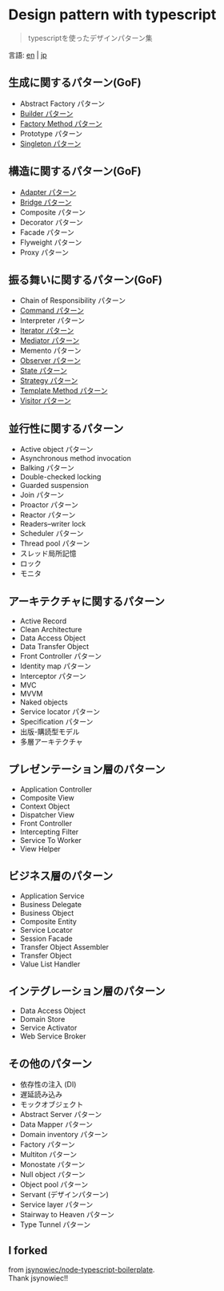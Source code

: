 # Design pattern with typescript
> typescriptを使ったデザインパターン集

言語: [en](./README.md) | [jp](./README.jp.md)

## 生成に関するパターン(GoF)
- Abstract Factory パターン
- [Builder パターン](./src/creational-patterns/builder-pattern/builder.ts)
- [Factory Method パターン](./src/creational-patterns/factory-method-pattern/factory-method.ts)
- Prototype パターン
- [Singleton パターン](./src/creational-patterns/singleton-pattern/singleton.ts)

## 構造に関するパターン(GoF)
- [Adapter パターン](./src/structural-patterns/adapter-pattern/adapter.ts)
- [Bridge パターン](./src/structural-patterns/bridge-pattern/bridge.ts)
- Composite パターン
- Decorator パターン
- Facade パターン
- Flyweight パターン
- Proxy パターン

## 振る舞いに関するパターン(GoF)
- Chain of Responsibility パターン
- [Command パターン](./src/behavioral-patterns/command-pattern/command.ts)
- Interpreter パターン
- [Iterator パターン](./src/behavioral-patterns/iterator-pattern/iterator.ts)
- [Mediator パターン](./src/behavioral-patterns/mediator-pattern/mediator.ts)
- Memento パターン
- [Observer パターン](./src/behavioral-patterns/observer-pattern/observer.ts)
- [State パターン](./src/behavioral-patterns/state-pattern/state.ts)
- [Strategy パターン](./src/behavioral-patterns/strategy-pattern/strategy.ts)
- [Template Method パターン](./src/behavioral-patterns/template-method-pattern/template-method.ts)
- [Visitor パターン](./src/behavioral-patterns/visitor-pattern/visitor.ts)

## 並行性に関するパターン
- Active object パターン
- Asynchronous method invocation
- Balking パターン
- Double-checked locking
- Guarded suspension
- Join パターン
- Proactor パターン
- Reactor パターン
- Readers–writer lock
- Scheduler パターン
- Thread pool パターン
- スレッド局所記憶
- ロック
- モニタ

## アーキテクチャに関するパターン
- Active Record
- Clean Architecture
- Data Access Object
- Data Transfer Object
- Front Controller パターン
- Identity map パターン
- Interceptor パターン
- MVC
- MVVM
- Naked objects
- Service locator パターン
- Specification パターン
- 出版-購読型モデル
- 多層アーキテクチャ

## プレゼンテーション層のパターン
- Application Controller
- Composite View
- Context Object
- Dispatcher View
- Front Controller
- Intercepting Filter
- Service To Worker
- View Helper

## ビジネス層のパターン
- Application Service
- Business Delegate
- Business Object
- Composite Entity
- Service Locator
- Session Facade
- Transfer Object Assembler
- Transfer Object
- Value List Handler

##  インテグレーション層のパターン
- Data Access Object
- Domain Store
- Service Activator
- Web Service Broker

## その他のパターン
- 依存性の注入 (DI)
- 遅延読み込み
- モックオブジェクト
- Abstract Server パターン
- Data Mapper パターン
- Domain inventory パターン
- Factory パターン
- Multiton パターン
- Monostate パターン
- Null object パターン
- Object pool パターン
- Servant (デザインパターン)
- Service layer パターン
- Stairway to Heaven パターン
- Type Tunnel パターン

## I forked
from [jsynowiec/node-typescript-boilerplate](https://github.com/jsynowiec/node-typescript-boilerplate).  
Thank jsynowiec!!  
